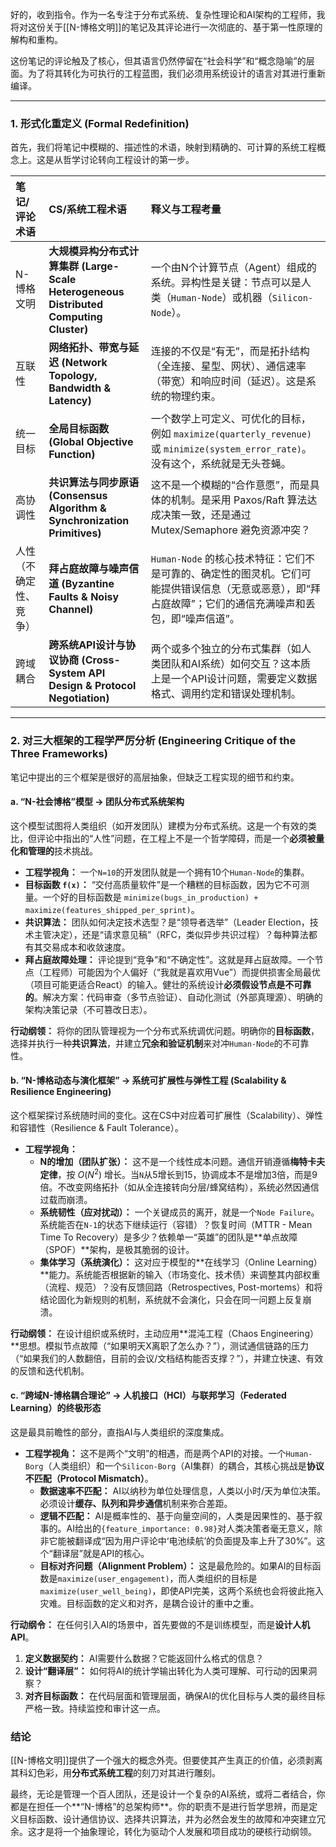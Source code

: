 好的，收到指令。作为一名专注于分布式系统、复杂性理论和AI架构的工程师，我将对这份关于[[N-博格文明]]的笔记及其评论进行一次彻底的、基于第一性原理的解构和重构。

这份笔记的评论触及了核心，但其语言仍然停留在“社会科学”和“概念隐喻”的层面。为了将其转化为可执行的工程蓝图，我们必须用系统设计的语言对其进行重新编译。

---

### **1. 形式化重定义 (Formal Redefinition)**

首先，我们将笔记中模糊的、描述性的术语，映射到精确的、可计算的系统工程概念上。这是从哲学讨论转向工程设计的第一步。

| 笔记/评论术语 | CS/系统工程术语 | 释义与工程考量 |
| :--- | :--- | :--- |
| N-博格文明 | **大规模异构分布式计算集群 (Large-Scale Heterogeneous Distributed Computing Cluster)** | 一个由N个计算节点（Agent）组成的系统。异构性是关键：节点可以是人类（`Human-Node`）或机器（`Silicon-Node`）。 |
| 互联性 | **网络拓扑、带宽与延迟 (Network Topology, Bandwidth & Latency)** | 连接的不仅是“有无”，而是拓扑结构（全连接、星型、网状）、通信速率（带宽）和响应时间（延迟）。这是系统的物理约束。 |
| 统一目标 | **全局目标函数 (Global Objective Function)** | 一个数学上可定义、可优化的目标，例如 `maximize(quarterly_revenue)` 或 `minimize(system_error_rate)`。没有这个，系统就是无头苍蝇。 |
| 高协调性 | **共识算法与同步原语 (Consensus Algorithm & Synchronization Primitives)** | 这不是一个模糊的“合作意愿”，而是具体的机制。是采用 Paxos/Raft 算法达成决策一致，还是通过 Mutex/Semaphore 避免资源冲突？ |
| 人性（不确定性、竞争） | **拜占庭故障与噪声信道 (Byzantine Faults & Noisy Channel)** | `Human-Node` 的核心技术特征：它们不是可靠的、确定性的图灵机。它们可能提供错误信息（无意或恶意），即“拜占庭故障”；它们的通信充满噪声和丢包，即“噪声信道”。 |
| 跨域耦合 | **跨系统API设计与协议协商 (Cross-System API Design & Protocol Negotiation)** | 两个或多个独立的分布式集群（如人类团队和AI系统）如何交互？这本质上是一个API设计问题，需要定义数据格式、调用约定和错误处理机制。 |

---

### **2. 对三大框架的工程学严厉分析 (Engineering Critique of the Three Frameworks)**

笔记中提出的三个框架是很好的高层抽象，但缺乏工程实现的细节和约束。

#### **a. “N-社会博格”模型 -> 团队分布式系统架构**

这个模型试图将人类组织（如开发团队）建模为分布式系统。这是一个有效的类比，但评论中指出的“人性”问题，在工程上不是一个哲学障碍，而是一个**必须被量化和管理的**技术挑战。

*   **工程学视角：** 一个`N=10`的开发团队就是一个拥有10个`Human-Node`的集群。
*   **目标函数 `f(x)`：** “交付高质量软件”是一个糟糕的目标函数，因为它不可测量。一个好的目标函数是 `minimize(bugs_in_production) + maximize(features_shipped_per_sprint)`。
*   **共识算法：** 团队如何决定技术选型？是“领导者选举”（Leader Election，技术主管决定），还是“请求意见稿”（RFC，类似异步共识过程）？每种算法都有其交易成本和收敛速度。
*   **拜占庭故障处理：** 评论提到“竞争”和“不确定性”。这就是拜占庭故障。一个节点（工程师）可能因为个人偏好（“我就是喜欢用Vue”）而提供损害全局最优（项目可能更适合React）的输入。健壮的系统设计**必须假设节点是不可靠的**。解决方案：代码审查（多节点验证）、自动化测试（外部真理源）、明确的架构决策记录（不可篡改日志）。

**行动纲领：** 将你的团队管理视为一个分布式系统调优问题。明确你的**目标函数**，选择并执行一种**共识算法**，并建立**冗余和验证机制**来对冲`Human-Node`的不可靠性。

#### **b. “N-博格动态与演化框架” -> 系统可扩展性与弹性工程 (Scalability & Resilience Engineering)**

这个框架探讨系统随时间的变化。这在CS中对应着可扩展性（Scalability）、弹性和容错性（Resilience & Fault Tolerance）。

*   **工程学视角：**
    *   **N的增加（团队扩张）：** 这不是一个线性成本问题。通信开销遵循**梅特卡夫定律**，按 $O(N^2)$ 增长。当`N`从5增长到15，协调成本不是增加3倍，而是9倍。不改变网络拓扑（如从全连接转向分层/蜂窝结构），系统必然因通信过载而崩溃。
    *   **系统韧性（应对扰动）：** 一个关键成员的离开，就是一个`Node Failure`。系统能否在`N-1`的状态下继续运行（容错）？恢复时间（MTTR - Mean Time To Recovery）是多少？依赖单一“英雄”的团队是**单点故障（SPOF）**架构，是极其脆弱的设计。
    *   **集体学习（系统演化）：** 这对应于模型的**在线学习（Online Learning）**能力。系统能否根据新的输入（市场变化、技术债）来调整其内部权重（流程、规范）？没有反馈回路（Retrospectives, Post-mortems）和将结论固化为新规则的机制，系统就不会演化，只会在同一问题上反复崩溃。

**行动纲领：** 在设计组织或系统时，主动应用**混沌工程（Chaos Engineering）**思想。模拟节点故障（“如果明天X离职了怎么办？”），测试通信链路的压力（“如果我们的人数翻倍，目前的会议/文档结构能否支撑？”），并建立快速、有效的反馈和迭代机制。

#### **c. “跨域N-博格耦合理论” -> 人机接口（HCI）与联邦学习（Federated Learning）的终极形态**

这是最具前瞻性的部分，直指AI与人类组织的深度集成。

*   **工程学视角：** 这不是两个“文明”的相遇，而是两个API的对接。一个`Human-Borg`（人类组织）和一个`Silicon-Borg`（AI集群）的耦合，其核心挑战是**协议不匹配（Protocol Mismatch）**。
    *   **数据速率不匹配：** AI以纳秒为单位处理信息，人类以小时/天为单位决策。必须设计**缓存、队列和异步通信**机制来弥合差距。
    *   **逻辑不匹配：** AI是概率性的、基于向量空间的，人类是因果性的、基于叙事的。AI给出的`{feature_importance: 0.98}`对人类决策者毫无意义，除非它能被翻译成“因为用户评论中‘电池续航’的负面提及率上升了30%”。这个“翻译层”就是API的核心。
    *   **目标对齐问题（Alignment Problem）：** 这是最危险的。如果AI的目标函数是`maximize(user_engagement)`，而人类组织的目标是`maximize(user_well_being)`，即使API完美，这两个系统也会将彼此拖入灾难。目标函数的定义和对齐，是耦合设计的重中之重。

**行动纲令：** 在任何引入AI的场景中，首先要做的不是训练模型，而是**设计人机API**。
1.  **定义数据契约：** AI需要什么数据？它能返回什么格式的信息？
2.  **设计“翻译层”：** 如何将AI的统计学输出转化为人类可理解、可行动的因果洞察？
3.  **对齐目标函数：** 在代码层面和管理层面，确保AI的优化目标与人类的最终目标严格一致。持续监控和审计这一点。

### **结论**

[[N-博格文明]]提供了一个强大的概念外壳。但要使其产生真正的价值，必须剥离其科幻色彩，用**分布式系统工程**的刻刀对其进行雕刻。

最终，无论是管理一个百人团队，还是设计一个复杂的AI系统，或将二者结合，你都是在担任一个**“N-博格”的总架构师**。你的职责不是进行哲学思辨，而是定义目标函数、设计通信协议、选择共识算法，并为必然会发生的故障和冲突建立冗余。这才是将一个抽象理论，转化为驱动个人发展和项目成功的硬核行动纲领。